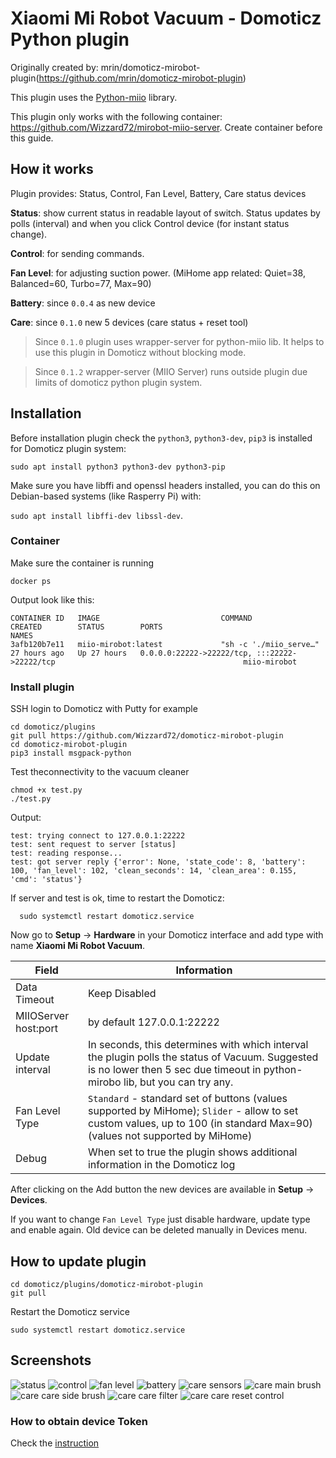 
# Xiaomi Mi Robot Vacuum - Domoticz Python plugin

Originally created by: mrin/domoticz-mirobot-plugin(https://github.com/mrin/domoticz-mirobot-plugin)

This plugin uses the [Python-miio](https://github.com/rytilahti/python-miio) library.

This plugin only works with the following container: https://github.com/Wizzard72/mirobot-miio-server. Create container before this guide.


## How it works

Plugin provides: Status, Control, Fan Level, Battery, Care status devices

**Status**: show current status in readable layout of switch. Status updates by polls 
(interval) and when you click Control device (for instant status change).

**Control**: for sending commands.

**Fan Level**: for adjusting suction power. (MiHome app related: Quiet=38, Balanced=60, Turbo=77, Max=90)

**Battery**: since ```0.0.4``` as new device

**Care**: since ```0.1.0``` new 5 devices (care status + reset tool)

>Since ```0.1.0``` plugin uses wrapper-server for python-miio lib. It helps to use this plugin in Domoticz without blocking mode.

>Since ```0.1.2``` wrapper-server (MIIO Server) runs outside plugin due limits of domoticz python plugin system.

## Installation

Before installation plugin check the `python3`, `python3-dev`, `pip3` is installed for Domoticz plugin system:

```sudo apt install python3 python3-dev python3-pip```

Make sure you have libffi and openssl headers installed, you can do this on Debian-based systems (like Rasperry Pi) with:

```sudo apt install libffi-dev libssl-dev```.

### Container
  
  Make sure the container is running
  
  ```docker ps```
  
  Output look like this:
  
  ```
CONTAINER ID   IMAGE                           COMMAND                  CREATED        STATUS        PORTS                                                                                  NAMES
3afb120b7e11   miio-mirobot:latest             "sh -c './miio_serve…"   27 hours ago   Up 27 hours   0.0.0.0:22222->22222/tcp, :::22222->22222/tcp                                          miio-mirobot
```
### Install plugin

  SSH login to Domoticz with Putty for example
  
  ```
  cd domoticz/plugins
  git pull https://github.com/Wizzard72/domoticz-mirobot-plugin
  cd domoticz-mirobot-plugin 
  pip3 install msgpack-python
  ```
  
  Test theconnectivity to the vacuum cleaner
  ```
  chmod +x test.py
  ./test.py
  ```
  
  Output:
  ```
  test: trying connect to 127.0.0.1:22222
  test: sent request to server [status]
  test: reading response...
  test: got server reply {'error': None, 'state_code': 8, 'battery': 100, 'fan_level': 102, 'clean_seconds': 14, 'clean_area': 0.155, 'cmd': 'status'}
```

If server and test is ok, time to restart the Domoticz:
```
  sudo systemctl restart domoticz.service
```

Now go to **Setup** -> **Hardware** in your Domoticz interface and add type with name **Xiaomi Mi Robot Vacuum**.

| Field | Information|
| ----- | ---------- |
| Data Timeout | Keep Disabled |
| MIIOServer host:port | by default 127.0.0.1:22222 |
| Update interval | In seconds, this determines with which interval the plugin polls the status of Vacuum. Suggested is no lower then 5 sec due timeout in python-mirobo lib, but you can try any.  |
| Fan Level Type | ```Standard``` - standard set of buttons (values supported by MiHome); ```Slider``` - allow to set custom values, up to 100 (in standard Max=90) (values not supported by MiHome) |
| Debug | When set to true the plugin shows additional information in the Domoticz log |

After clicking on the Add button the new devices are available in **Setup** -> **Devices**.

If you want to change ```Fan Level Type``` just disable hardware, update type and enable again. Old device can be deleted manually in Devices menu.

## How to update plugin

```
cd domoticz/plugins/domoticz-mirobot-plugin
git pull
```

Restart the Domoticz service
```
sudo systemctl restart domoticz.service
```

## Screenshots

![status](https://github.com/Wizzard72/domoticz-mirobot-plugin/blob/master/image/RoborockStatus.png)
![control](https://github.com/Wizzard72/domoticz-mirobot-plugin/blob/master/image/RoborockControl.png)
![fan level](https://github.com/Wizzard72/domoticz-mirobot-plugin/blob/master/image/RoborockFanLevel.png)
![battery](https://github.com/Wizzard72/domoticz-mirobot-plugin/blob/master/image/RoborockBattery.png)
![care sensors](https://github.com/Wizzard72/domoticz-mirobot-plugin/blob/master/image/RoborockCareSensors.png)
![care main brush](https://github.com/Wizzard72/domoticz-mirobot-plugin/blob/master/image/RoborockCareMainBrush.png)
![care care side brush](https://github.com/Wizzard72/domoticz-mirobot-plugin/blob/master/image/RoborockCareSideBrush.png)
![care care filter](https://github.com/Wizzard72/domoticz-mirobot-plugin/blob/master/image/RoborockCareFilter.png)
![care care reset control](https://github.com/Wizzard72/domoticz-mirobot-plugin/blob/master/image/RoboRockCareResetControl.png?raw=true)

### How to obtain device Token

Check the [instruction](https://github.com/PiotrMachowski/Xiaomi-cloud-tokens-extractor)
